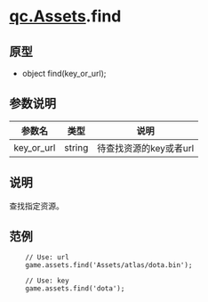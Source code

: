 # [qc.Assets](Assets.md).find

## 原型
* object find(key_or_url);

## 参数说明
| 参数名 | 类型 | 说明 |
| ------------- | ------------- | -------------|
| key_or_url | string | 待查找资源的key或者url |

## 说明
查找指定资源。

## 范例
````
    // Use: url
	game.assets.find('Assets/atlas/dota.bin');

    // Use: key
    game.assets.find('dota');
````
